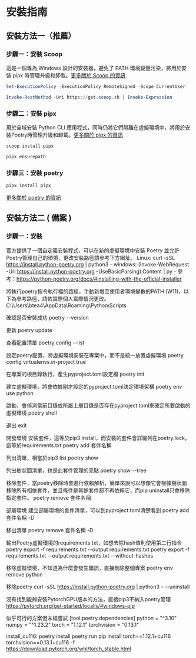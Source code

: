 # 安裝指南

## 安裝方法一（推薦）

### 步驟一：安裝 Scoop

這是一個專為 Windows 設計的安裝器，避免了 PATH 環境變量污染，將用於安裝 pipx 時管理升級和卸載。[更多關於 Scoop 的資訊](https://scoop.sh/)

```powershell
Set-ExecutionPolicy -ExecutionPolicy RemoteSigned -Scope CurrentUser
```

```powershell
Invoke-RestMethod -Uri https://get.scoop.sh | Invoke-Expression
```

### 步驟二：安裝 pipx

用於全域安裝 Python CLI 應用程式，同時仍將它們隔離在虛擬環境中，將用於安裝Poetry時管理升級和卸載。[更多關於 pipx 的資訊](https://pipx.pypa.io/stable/installation/)

```powershell
scoop install pipx
```

```powershell
pipx ensurepath
```

### 步驟三：安裝 poetry

```powershell
pipx install pipx
```

[更多關於 poetry 的資訊](https://python-poetry.org/docs/#installing-with-pipx)


## 安裝方法二 ( 備案 )

### 步驟一：安裝 
官方提供了一個自定義安裝程式，可以在新的虛擬環境中安裝 Poetry 並允許Poetry管理自己的環境，更改安裝路徑請參考下方網址。
Linux: curl -sSL https://install.python-poetry.org | python3 -
windows: (Invoke-WebRequest -Uri https://install.python-poetry.org -UseBasicParsing).Content | py -
參考：https://python-poetry.org/docs/#installing-with-the-official-installer

將執行poetry指令執行檔的路經，手動新增至使用者環境變數的PATH (W11)，以下為參考路徑，請依實際個人實際情況更改。
C:\Users\btea4\AppData\Roaming\Python\Scripts

確認是否安裝成功
poetry --version

更新
poetry update

查看配置清單
poetry config --list

設定poetry配置，將虛擬環境安裝在專案中，而不是統一放置虛擬環境
poetry config virtualenvs.in-project true



在專案的根目錄執行，產生pyproject.toml設定檔
poetry init

建立虛擬環境，將會依據剛才設定的pyproject.toml決定環境架構
poetry env use python

啟動，會偵測當前目錄或所屬上層目錄是否存在pyproject.toml來確定所要啟動的虛擬環境
poetry shell

退出
exit



開發環境
安裝套件，這等於pip3 install，而安裝的套件會詳細列在poetry.lock，這等於requirements.txt
poetry add 套件名稱

列出清單，相當於pip3 list
poetry show

列出樹狀圖清單，也是此套件管理的亮點
poetry show --tree

移除套件，當poetry移除時會進行依賴解析，簡單來說可以想像它會根據樹狀圖移除所有相依套件，並且條件是其餘套件都不再依賴它，而pip uninstall只會移除指定套件。
poetry remove 套件名稱


部屬環境
建立部屬環境的套件清單，可以到pyproject.toml清楚看到
poetry add 套件名稱 -D

移出清單
poetry remove 套件名稱 -D



輸出Poetry虛擬環境的requirements.txt，如想去除hash值則使用第二行指令
poetry export -f requirements.txt --output requirements.txt
poetry export -f requirements.txt --output requirements.txt --without-hashes



移除虛擬環境，不知道為什麼會發生錯誤，直接刪除整個專案
poetry env remove python

移除poetry
curl -sSL https://install.python-poetry.org | python3 - --uninstall



沒有找到能夠安裝PytorchGPU版本的方法，直接pip3不納入poetry管理
https://pytorch.org/get-started/locally/#windows-pip

似乎可行的方案但未經嘗試
[tool.poetry.dependencies]
python = "^3.10"
numpy = "^1.23.2"
torch = "1.12.1"
torchvision = "0.13.1"

install_cu116:
	poetry install
	poetry run pip install torch==1.12.1+cu116 torchvision==0.13.1+cu116 -f https://download.pytorch.org/whl/torch_stable.html
